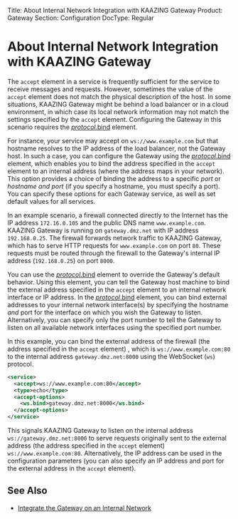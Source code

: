 Title: About Internal Network Integration with KAAZING Gateway
Product: Gateway
Section: Configuration
DocType: Regular

About Internal Network Integration with KAAZING Gateway
===========================================================================================================================

The `accept` element in a service is frequently sufficient for the service to receive messages and requests. However, sometimes the value of the `accept` element does not match the physical description of the host. In some situations, KAAZING Gateway might be behind a load balancer or in a cloud environment, in which case its local network information may not match the settings specified by the `accept` element. Configuring the Gateway in this scenario requires the [*protocol*.bind](../admin-reference/r_configure_gateway_service.md#protocolbind) element.

For instance, your service may accept on `ws://www.example.com` but that hostname resolves to the IP address of the load balancer, not the Gateway host. In such a case, you can configure the Gateway using the [*protocol*.bind](../admin-reference/r_configure_gateway_service.md#protocolbind) element, which enables you to bind the address specified in the `accept` element to an internal address (where the address maps in your network). This option provides a choice of binding the address to a specific *port* or *hostname and port* (if you specify a hostname, you must specify a port). You can specify these options for each Gateway service, as well as set default values for all services.

In an example scenario, a firewall connected directly to the Internet has the IP address `172.16.0.105` and the public DNS name `www.example.com`. KAAZING Gateway is running on `gateway.dmz.net` with IP address `192.168.0.25`. The firewall forwards network traffic to KAAZING Gateway, which has to serve HTTP requests for `www.example.com` on port `80`. These requests must be routed through the firewall to the Gateway's internal IP address (`192.168.0.25`) on port `8000`.

You can use the [*protocol*.bind](../admin-reference/r_configure_gateway_service.md#protocolbind) element to override the Gateway's default behavior. Using this element, you can tell the Gateway host machine to bind the external address specified in the `accept` element to an internal network interface or IP address. In the [*protocol*.bind](../admin-reference/r_configure_gateway_service.md#protocolbind) element, you can bind external addresses to your internal network interface(s) by specifying the hostname *and* port for the interface on which you wish the Gateway to listen. Alternatively, you can specify only the port number to tell the Gateway to listen on all available network interfaces using the specified port number.

In this example, you can bind the external address of the firewall (the address specified in the `accept` element) , which is `ws://www.example.com:80` to the internal address `gateway.dmz.net:8000` using the WebSocket (`ws`) protocol.

``` xml
<service>
  <accept>ws://www.example.com:80</accept>
  <type>echo</type>
  <accept-options>  
    <ws.bind>gateway.dmz.net:8000</ws.bind>
  </accept-options>
</service>
```

This signals KAAZING Gateway to listen on the internal address `ws://gateway.dmz.net:8000` to serve requests originally sent to the external address (the address specified in the `accept` element) `ws://www.example.com:80`. Alternatively, the IP address can be used in the configuration parameters (you can also specify an IP address and port for the external address in the `accept` element).

See Also
--------

-   [Integrate the Gateway on an Internal Network](p_protocol_binding.md)
